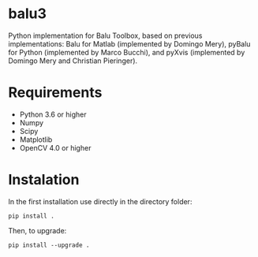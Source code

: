 # balu3

Python implementation for Balu Toolbox, based on previous implementations: Balu for Matlab (implemented by Domingo Mery), pyBalu for Python (implemented by Marco Bucchi), and pyXvis (implemented by Domingo Mery and Christian Pieringer).


# Requirements

- Python 3.6 or higher
- Numpy
- Scipy
- Matplotlib
- OpenCV 4.0 or higher

# Instalation
In the first installation use directly in the directory folder:

`pip install .`

Then, to upgrade:

`pip install --upgrade .`




